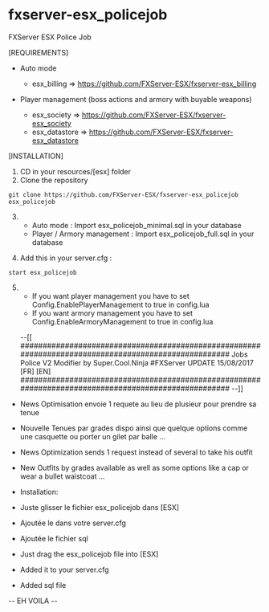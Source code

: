 # fxserver-esx_policejob
FXServer ESX Police Job

[REQUIREMENTS]

* Auto mode
  * esx_billing => https://github.com/FXServer-ESX/fxserver-esx_billing

* Player management (boss actions and armory with buyable weapons)
  * esx_society => https://github.com/FXServer-ESX/fxserver-esx_society
  * esx_datastore => https://github.com/FXServer-ESX/fxserver-esx_datastore

[INSTALLATION]

1) CD in your resources/[esx] folder
2) Clone the repository
```
git clone https://github.com/FXServer-ESX/fxserver-esx_policejob esx_policejob
```
3) * Auto mode : Import esx_policejob_minimal.sql in your database
   * Player / Armory management : Import esx_policejob_full.sql in your database

4) Add this in your server.cfg :

```
start esx_policejob
```
5) * If you want player management you have to set Config.EnablePlayerManagement to true in config.lua
   * If you want armory management you have to set Config.EnableArmoryManagement to true in config.lua
   
   
   --[[
#####################################################################################################
Jobs Police V2 Modifier by Super.Cool.Ninja #FXServer
UPDATE 15/08/2017 
[FR] [EN]
#####################################################################################################
--]]



- News Optimisation envoie 1 requete au lieu de plusieur pour prendre sa tenue
- Nouvelle Tenues par grades dispo ainsi que quelque options comme une casquette ou porter un gilet par balle ...


- News Optimization sends 1 request instead of several to take his outfit
- New Outfits by grades available as well as some options like a cap or wear a bullet waistcoat ...


- Installation:

- Juste glisser le fichier esx_policejob dans [ESX] 
- Ajoutée le dans votre server.cfg
- Ajoutée le fichier sql


- Just drag the esx_policejob file into [ESX]
- Added it to your server.cfg
- Added sql file

-- EH VOILA  --
